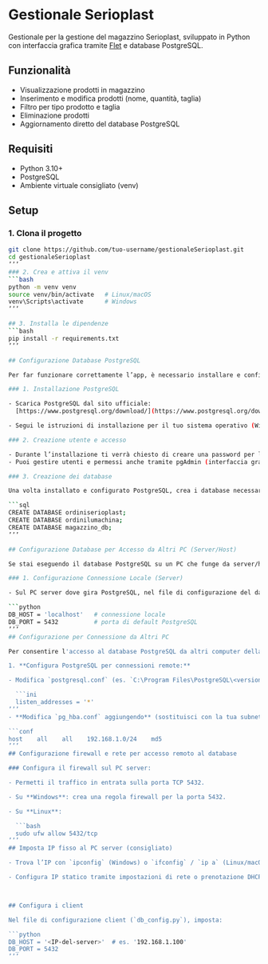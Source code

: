 # Gestionale Serioplast

Gestionale per la gestione del magazzino Serioplast, sviluppato in Python con interfaccia grafica tramite [Flet](https://flet.dev/) e database PostgreSQL.

## Funzionalità

- Visualizzazione prodotti in magazzino
- Inserimento e modifica prodotti (nome, quantità, taglia)
- Filtro per tipo prodotto e taglia
- Eliminazione prodotti
- Aggiornamento diretto del database PostgreSQL

## Requisiti

- Python 3.10+
- PostgreSQL
- Ambiente virtuale consigliato (venv)

## Setup

### 1. Clona il progetto

```bash
git clone https://github.com/tuo-username/gestionaleSerioplast.git
cd gestionaleSerioplast
’’’
### 2. Crea e attiva il venv
```bash
python -m venv venv
source venv/bin/activate   # Linux/macOS
venv\Scripts\activate      # Windows
’’’

## 3. Installa le dipendenze
```bash
pip install -r requirements.txt
’’’

## Configurazione Database PostgreSQL

Per far funzionare correttamente l’app, è necessario installare e configurare PostgreSQL con i database richiesti.

### 1. Installazione PostgreSQL

- Scarica PostgreSQL dal sito ufficiale:  
  [https://www.postgresql.org/download/](https://www.postgresql.org/download/)

- Segui le istruzioni di installazione per il tuo sistema operativo (Windows, macOS, Linux).

### 2. Creazione utente e accesso

- Durante l’installazione ti verrà chiesto di creare una password per l’utente `postgres` (superuser).
- Puoi gestire utenti e permessi anche tramite pgAdmin (interfaccia grafica) o da terminale con `psql`.

### 3. Creazione dei database

Una volta installato e configurato PostgreSQL, crea i database necessari aprendo il terminale (o pgAdmin) ed eseguendo i seguenti comandi:

```sql
CREATE DATABASE ordiniserioplast;
CREATE DATABASE ordinilumachina;
CREATE DATABASE magazzino_db;
’’’

## Configurazione Database per Accesso da Altri PC (Server/Host)

Se stai eseguendo il database PostgreSQL su un PC che funge da server/host, e vuoi che altri computer in rete vi si connettano, segui queste istruzioni:

### 1. Configurazione Connessione Locale (Server)

- Sul PC server dove gira PostgreSQL, nel file di configurazione del database (`db_config.py` o simile), il parametro di connessione deve essere impostato così:

```python
DB_HOST = 'localhost'   # connessione locale
DB_PORT = 5432          # porta di default PostgreSQL
’’’
## Configurazione per Connessione da Altri PC

Per consentire l'accesso al database PostgreSQL da altri computer della rete locale:

1. **Configura PostgreSQL per connessioni remote:**

- Modifica `postgresql.conf` (es. `C:\Program Files\PostgreSQL\<versione>\data` o `/etc/postgresql/<versione>/main/`):

  ```ini
  listen_addresses = '*'
’’’
- **Modifica `pg_hba.conf` aggiungendo** (sostituisci con la tua subnet):

```conf
host    all    all    192.168.1.0/24    md5
’’’
## Configurazione firewall e rete per accesso remoto al database

### Configura il firewall sul PC server:

- Permetti il traffico in entrata sulla porta TCP 5432.

- Su **Windows**: crea una regola firewall per la porta 5432.

- Su **Linux**:

  ```bash
  sudo ufw allow 5432/tcp
’’’
## Imposta IP fisso al PC server (consigliato)

- Trova l’IP con `ipconfig` (Windows) o `ifconfig` / `ip a` (Linux/macOS).

- Configura IP statico tramite impostazioni di rete o prenotazione DHCP nel router.



## Configura i client

Nel file di configurazione client (`db_config.py`), imposta:

```python
DB_HOST = '<IP-del-server>'  # es. '192.168.1.100'
DB_PORT = 5432
’’’
